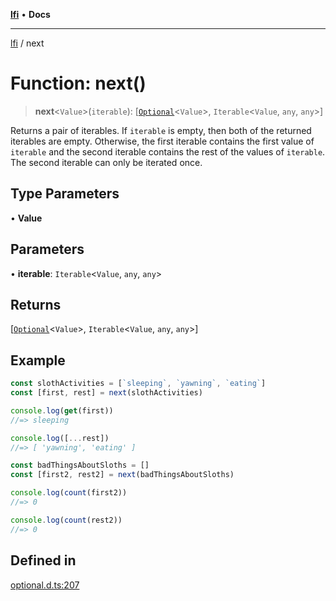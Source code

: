 [**lfi**](../readme.md) • **Docs**

***

[lfi](../globals.md) / next

# Function: next()

> **next**\<`Value`\>(`iterable`): [[`Optional`](../type-aliases/Optional.md)\<`Value`\>, `Iterable`\<`Value`, `any`, `any`\>]

Returns a pair of iterables. If `iterable` is empty, then both of the
returned iterables are empty. Otherwise, the first iterable contains the
first value of `iterable` and the second iterable contains the rest of the
values of `iterable`. The second iterable can only be iterated once.

## Type Parameters

• **Value**

## Parameters

• **iterable**: `Iterable`\<`Value`, `any`, `any`\>

## Returns

[[`Optional`](../type-aliases/Optional.md)\<`Value`\>, `Iterable`\<`Value`, `any`, `any`\>]

## Example

```js
const slothActivities = [`sleeping`, `yawning`, `eating`]
const [first, rest] = next(slothActivities)

console.log(get(first))
//=> sleeping

console.log([...rest])
//=> [ 'yawning', 'eating' ]

const badThingsAboutSloths = []
const [first2, rest2] = next(badThingsAboutSloths)

console.log(count(first2))
//=> 0

console.log(count(rest2))
//=> 0
```

## Defined in

[optional.d.ts:207](https://github.com/TomerAberbach/lfi/blob/e98b31ea37c84de0758cf58c8fcf28193f36b533/src/operations/optional.d.ts#L207)
